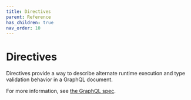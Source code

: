 ```yaml
---
title: Directives
parent: Reference
has_children: true
nav_order: 10
---
```


# Directives

Directives provide a way to describe alternate runtime execution and type validation behavior in a GraphQL document.

For more information, see [the GraphQL spec](https://graphql.github.io/graphql-spec/draft/#sec-Language.Directives).

